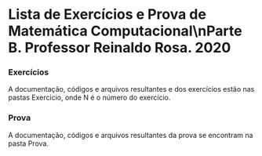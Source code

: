 # Lista de Exercícios e Prova de Matemática Computacional\nParte B. Professor Reinaldo Rosa. 2020

### Exercícios

A documentação, códigos e arquivos resultantes e dos exercícios estão nas pastas Exercicio<N>, onde N é o número do exercício.

### Prova

A documentação, códigos e arquivos resultantes da prova se encontram na pasta Prova.
